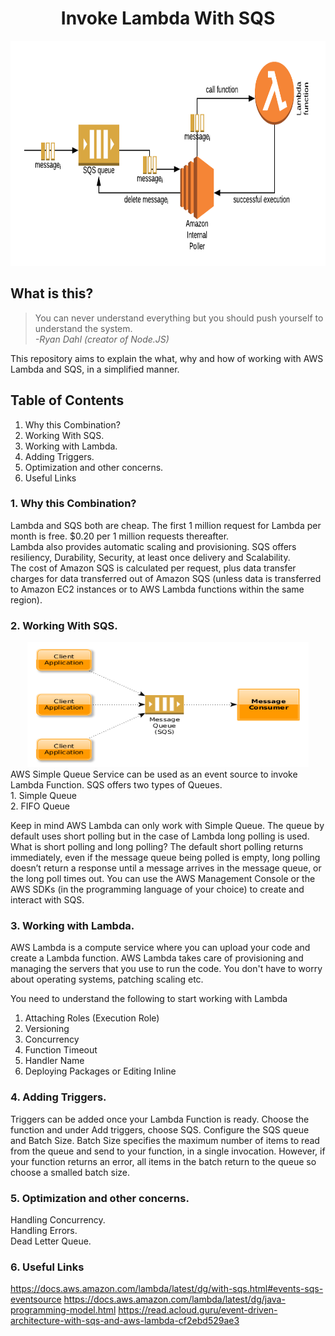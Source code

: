 <h1 align="center"> Invoke Lambda With SQS </h1>

<div align="center">
    <img src="https://github.com/Shwetabh1/LambdaWithSQS/blob/master/images/sqs_lambda.png" alt="Lambda with SQS" width="750" height="360"/>
  <br>
</div>


## What is this?
> You can never understand everything but you should push yourself to understand the system.<br/>
> *-Ryan Dahl (creator of Node.JS)*

This repository aims to explain the what, why and how of working with AWS Lambda and SQS, in a simplified manner.

## Table of Contents
1. Why this Combination?
1. Working With SQS.
1. Working with Lambda.
1. Adding Triggers.
1. Optimization and other concerns.
1. Useful Links

### 1. Why this Combination?
Lambda and SQS both are cheap. The first 1 million request for Lambda per month is free. $0.20 per 1 million requests thereafter.<br/>
Lambda also provides automatic scaling and provisioning.
SQS offers resiliency, Durability, Security, at least once delivery and Scalability. <br/>
The cost of Amazon SQS is calculated per request, plus data transfer charges for data transferred out of Amazon SQS (unless data is transferred to Amazon EC2 instances or to AWS Lambda functions within the same region).

### 2. Working With SQS.
<div align="center">
<img src="https://github.com/Shwetabh1/LambdaWithSQS/blob/master/images/aws_sqs.png" alt="AWS SQS" width="450" height="200"/>
</div>
AWS Simple Queue Service can be used as an event source to invoke Lambda Function. SQS offers two types of Queues. <br/>
1. Simple Queue <br/>
2. FIFO Queue <br/>

Keep in mind AWS Lambda can only work with Simple Queue. The queue by default uses short polling but in the case of Lambda long polling is used. What is short polling and long polling? The default short polling returns immediately, even if the message queue being polled is empty, long polling doesn’t return a response until a message arrives in the message queue, or the long poll times out.
You can use the AWS Management Console or the AWS SDKs (in the programming language of your choice) to create and interact with SQS.

### 3. Working with Lambda.
AWS Lambda is a compute service where you can upload your code and create a Lambda function. AWS Lambda takes care of provisioning and managing the servers that you use to run the code. You don't have to worry about operating systems, patching scaling etc.

You need to understand the following to start working with Lambda
1. Attaching Roles (Execution Role)
2. Versioning
3. Concurrency
4. Function Timeout
5. Handler Name
6. Deploying Packages or Editing Inline

### 4. Adding Triggers.
Triggers can be added once your Lambda Function is ready. Choose the function and under Add triggers, choose SQS. Configure the SQS queue and Batch Size. Batch Size specifies the maximum number of items to read from the queue and send to your function, in a single invocation. However, if your function returns an error, all items in the batch return to the queue so choose a smalled batch size.

### 5. Optimization and other concerns.
Handling Concurrency. <br/>
Handling Errors. <br/>
Dead Letter Queue. <br/>

### 6. Useful Links
https://docs.aws.amazon.com/lambda/latest/dg/with-sqs.html#events-sqs-eventsource
https://docs.aws.amazon.com/lambda/latest/dg/java-programming-model.html
https://read.acloud.guru/event-driven-architecture-with-sqs-and-aws-lambda-cf2ebd529ae3
